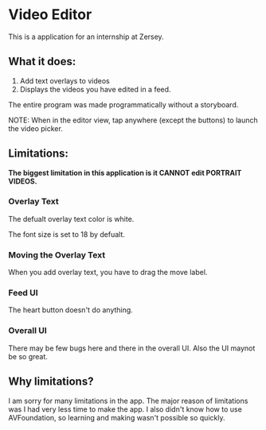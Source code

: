 # Video Editor

This is a application for an internship at Zersey.

What it does:
- 
1. Add text overlays to videos
2. Displays the videos you have edited in a feed.

The entire program was made programmatically without a storyboard.

NOTE: When in the editor view, tap anywhere (except the buttons) to launch the video picker.

Limitations:
- 

**The biggest limitation in this application is it CANNOT edit PORTRAIT VIDEOS.**

### Overlay Text

The defualt overlay text color is white.

The font size is set to 18 by defualt.


### Moving the Overlay Text

When you add overlay text, you have to drag the move label.

### Feed UI

The heart button doesn't do anything. 

### Overall UI

There may be few bugs here and there in the overall UI. Also the UI maynot be so great.

## Why limitations?

I am sorry for many limitations in the app. The major reason of limitations was I had very less time to make the app. I also didn't know how to use AVFoundation, so learning and making wasn't possible so quickly.
